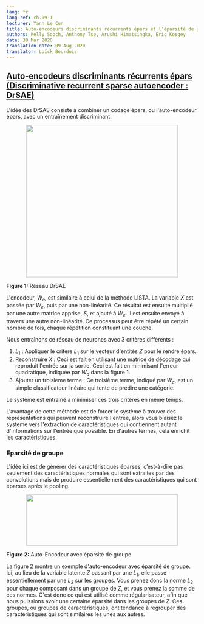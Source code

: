 ```yaml
---
lang: fr
lang-ref: ch.09-1
lecturer: Yann Le Cun
title: Auto-encodeurs discriminants récurrents épars et l’éparsité de groupe
authors: Kelly Sooch, Anthony Tse, Arushi Himatsingka, Eric Kosgey
date: 30 Mar 2020
translation-date: 09 Aug 2020
translator: Loïck Bourdois
---
```



<!--
## [Discriminative recurrent sparse autoencoder (DrSAE)](https://www.youtube.com/watch?v=Pgct8PKV7iw&t=35s)

The idea of DrSAE consists of combining sparse coding, or the sparse auto-encoder, with discriminative training.
 <center><img src="{{site.baseurl}}/images/week09/09-1/q7pSvUJ.png" width="400px"/></center>

**Fig 1:** Discriminative Recurrent Sparse Auto-Encoder Network

The encoder, $W_e$, is similar to the encoder in the LISTA method. The $X$ variable is run through $W_e$, and then through a non-linearity. This result is then multiplied by another learned matrix, $S$, and added to $W_e$. Then it is sent through another non-linearity. This process can be repeated a number of times, with each repetition as a layer.

We train this neural network with 3 different criteria:
1. $L_1$: Apply $L_1$ criterion on the feature vector $Z$ to make it sparse.
2. Reconstruct $X$: This is done using a decoding matrix that reproduces the input on the output. This is done by minimizing square error, indicated by $W_d$ in Figure 1.
3. Add a Third Term: This third term, indicated by $W_c$, is a simple linear classifier which attempts to predict a category.

The system is trained to minimize all 3 of these criteria at the same time.

The advantage of this is by forcing the system to find representations that can reconstruct the input, then you're basically biasing the system towards extracting features that contain as much information about the input as possible. In other words, it enriches the features.
-->

## [Auto-encodeurs discriminants récurrents épars (Discriminative recurrent sparse autoencoder : DrSAE)](https://www.youtube.com/watch?v=Pgct8PKV7iw&t=35s)

L'idée des DrSAE consiste à combiner un codage épars, ou l'auto-encodeur épars, avec un entraînement discriminant.
 <center><img src="{{site.baseurl}}}/images/week09/09-1/q7pSvUJ.png" width="400px"/></center>

**Figure 1:** Réseau DrSAE

L'encodeur, $W_e$, est similaire à celui de la méthode LISTA. La variable $X$ est passée par $W_e$, puis par une non-linéarité. Ce résultat est ensuite multiplié par une autre matrice apprise, $S$, et ajouté à $W_e$. Il est ensuite envoyé à travers une autre non-linéarité. Ce processus peut être répété un certain nombre de fois, chaque répétition constituant une couche.

Nous entraînons ce réseau de neurones avec 3 critères différents :
1. $L_1$ : Appliquer le critère $L_1$ sur le vecteur d'entités $Z$ pour le rendre épars.
2. Reconstruire $X$ : Ceci est fait en utilisant une matrice de décodage qui reproduit l'entrée sur la sortie. Ceci est fait en minimisant l'erreur quadratique, indiquée par $W_d$ dans la figure 1.
3. Ajouter un troisième terme : Ce troisième terme, indiqué par $W_c$, est un simple classificateur linéaire qui tente de prédire une catégorie.

Le système est entraîné à minimiser ces trois critères en même temps.

L'avantage de cette méthode est de forcer le système à trouver des représentations qui peuvent reconstruire l'entrée, alors vous biaisez le système vers l'extraction de caractéristiques qui contiennent autant d'informations sur l'entrée que possible. En d'autres termes, cela enrichit les caractéristiques.


<!--
### Group Sparsity

The idea here is to generate sparse features, but not just normal features that are extracted by convolutions, but to basically produce features that are sparse after pooling.
 <center><img src="{{site.baseurl}}/images/week09/09-1/kpDK8Xu.png" width="400px" height="135px"/></center>

**Fig 2:** Auto-Encoder with Group Sparsity

Figure 2 shows an example of an auto-encoder with group sparsity. Here, instead of the latent variable $Z$ going to an $L_1$, it goes through basically an $L_2$ over groups. So you take the $L_2$ norm for each component in a group of $Z$, and take the sum of those norms. So now that is what is used as the regulariser, so we can have sparsity on groups of $Z$. These groups, or pools of features, tend to group together features that are similar to one another.
-->

### Eparsité de groupe

L'idée ici est de générer des caractéristiques éparses, c’est-à-dire pas seulement des caractéristiques normales qui sont extraites par des convolutions mais de produire essentiellement des caractéristiques qui sont éparses après le pooling.

 <center><img src="{{site.baseurl}}}/images/week09/09-1/kpDK8Xu.png" width="400px" height="135px"/></center>

**Figure 2:** Auto-Encodeur avec éparsité de groupe


La figure 2 montre un exemple d'auto-encodeur avec éparsité de groupe. Ici, au lieu de la variable latente $Z$ passant par une $L_1$, elle passe essentiellement par une $L_2$ sur les groupes. Vous prenez donc la norme $L_2$ pour chaque composant dans un groupe de $Z$, et vous prenez la somme de ces normes. C'est donc ce qui est utilisé comme régularisateur, afin que nous puissions avoir une certaine éparsité dans les groupes de $Z$. Ces groupes, ou groupes de caractéristiques, ont tendance à regrouper des caractéristiques qui sont similaires les unes aux autres.


<!--
## [AE with group sparsity: questions and clarification](https://www.youtube.com/watch?v=Pgct8PKV7iw&t=918s)

Q: Can a similar strategy used in the first slide with classifier and regulariser be applied for VAE?

A: Adding noise and forcing sparsity in a VAE are two ways of reducing the information that the latent variable/code. Prevent learning of an identity function.

Q: In slide "AE with Group Sparsity", what is $P_j$?

A: $p$ is a pool of features. For a vector $z$, it would be a subset of the values in $z$.

Q: *Clarification on feature pooling.*

A: (Yann draws representation of AE with group sparsity) Encoder produces latent variable $z$, which is regularized using the $L_2$ norm of pooled features. This $z$ is used by the decoder for image reconstruction.

Q: Does group regularization help with grouping similar features?

A: The answer is unclear, work done here was done before computational power/ data was readily available. Techniques have not been brought back to the forefront.

## [Auto-encodeur avec éparsité de groupe : questions et précisions](https://www.youtube.com/watch?v=Pgct8PKV7iw&t=918s)
Q : Une stratégie similaire à celle utilisée dans la première diapositive avec le classificateur et le régularisateur peut-elle être appliquée pour les VAE ?
R : Ajouter du bruit et forcer l’éparsité dans un VAE sont deux moyens de réduire l'information de la variable/code latente. Empêcher l'apprentissage d'une fonction d'identité.

Q : Dans la diapositive "AE with Group Sparsity", qu'est-ce que $P_j$ ?
R : $p$ est un ensemble de caractéristiques. Pour un vecteur $z$, ce serait un sous-ensemble des valeurs de $z$.

Q : *Clarification sur le pooling des caractéristiques.*
R : (Yann dessine une représentation d’un AE avec éparsité de groupe) 
L’encodeur produit une variable latente $z$, qui est régularisée en utilisant la norme $L_2$ des caractéristiques mises en commun. Cette $z$ est utilisée par le décodeur pour la reconstruction de l'image.

Q : La régularisation de groupe aide-t-elle à regrouper des caractéristiques similaires ?
R : La réponse n'est pas claire, le travail effectué ici a été fait avant que la puissance de calcul/les données ne soient facilement disponibles. Les techniques n'ont pas été remises au premier plan.

<!--
## [Image level training, local filters but no weight sharing](https://www.youtube.com/watch?v=Pgct8PKV7iw&t=1834s)

The answer about whether it helps is not clear. People interested in this are either interested in image restoration or some kind of self-supervised learning. This would work well when dataset was very small. When you have an encoder and decoder that is convolutional and you train with group sparsity on complex cells, after you are done pre-training, the system you get rid of the decoder and only use the encoder as a feature extractor, say the first layer of the convolutional net and you stick a second layer on top of it.

<center><img src="{{site.baseurl}}/images/week09/09-1/7akkfhv.png" width="400px"/></center>
**Fig 3:** Structure of Convolutional RELU with Group Sparsity

As can be seen above, you are start with an image, you have an encoder which is basically Convolution RELU and some kind of scaling layer after this. You train with group sparsity. You have a linear decoder and a criterion which is group by 1. You take the group sparsity as a regulariser. This is like L2 pooling with an architecture similar to group sparsity.

You can also train another instance of this network. This time, you can add more layers and have a decoder with the L2 pooling and sparsity criterion, train it to reconstruct its input with pooling on top. This will create a pretrained 2-layer convolutional net. This procedure is also called Stacked Autoencoder. The main characteristic here is that it is trained to produce invariant features with group sparsity.

Q : Should we use all possible sub-trees as groups?

A : It’s up to you, you can use multiple trees if you want. We can train the tree with a bigger tree than necessary and then removes branches rarely used.

<center><img src="{{site.baseurl}}/images/week09/09-1/EuhORxu.jpg" width="400px"/></center>
**Fig 4:** Image Level Training, local filters but no weight sharing

These are called pin-wheel patterns. This is a kind of organisation of the features. The orientation varies continuously as you go around those red dots. If we take one of those red dots and if do a little circle around the red dots, you notice that the orientation of the extractor kind of varies continuously as you move around. Similar trends are observed in the brain.

Q : Is the group sparsity term trained to have a small value?

It is a regulariser. The term itself is not trained, it's fixed. It's just the L2 norm of the groups and the groups are predetermined. But, because it is a criterion, it determines what the encoder and decoder will do and what sort of features will be extracted.

<center><img src="{{site.baseurl}}/images/week09/09-1/AS3giSt.jpg" width="400px" height="200px"/></center>
**Fig 5:** Invariant Features through Lateral Inhibition

Here, there is a linear decoder with square reconstruction error. There is a criterion in the energy. The matrix $S$ is either determined by hand or learned so as to maximise this term. If the terms in $S$ are positive and large, it implies that the system does not want $z_i$ and $z_j$ to be on at the same time. Thus, it is sort of a mutual inhibition (called natural inhibition in neuroscience). Thus, you try to find a value for $S$ that is as large as possible.

<center><img src="{{site.baseurl}}/images/week09/09-1/sszdGh0.png" width="400px"/></center>
**Fig 6:** Invariant Features through Lateral Inhibition (Tree Form)

If you organise S in terms of a tree, the lines represent the zero terms in the $S$ matrix. Whenever you don't have a line, there is a non-zero term. So, every feature inhibits all other features except those which are up the tree or down the tree from it. This is something like the converse of group sparsity.

You see again that systems are organising features in more or less a continuous fashion. Features along the branch of a tree represent the same feature with different levels of selectivity. Features along the periphery vary more or less continuously because there is no inhibition.

To train this system, at each iteration, you give an $x$ and find the $z$ which minimizes this energy function.Then do one step of gradient descent to update $W$. You can also do one step of gradient ascent to make the terms in $S$ larger.
-->

<!--
## [Entraînement au niveau de l'image, filtres locaux mais pas de partage de poids](https://www.youtube.com/watch?v=Pgct8PKV7iw&t=1834s)
La réponse à la question de savoir si cela aide n'est pas claire. Les personnes qui s'y intéressent s'intéressent soit à la restauration d'images, soit à une sorte d'apprentissage auto-supervisé. Cela fonctionnerait plutôt bien lorsque l'ensemble de données est très réduit. Lorsque vous avez un encodeur et un décodeur convolutifs et que vous vous entraînez avec des groupes clairsemés sur des cellules complexes, après avoir terminé l’entraînement, le système vous débarrasse du décodeur et n'utilise l'encodeur que comme extracteur de caractéristiques (disons la première couche du réseau convolutif) et vous collez une deuxième couche par-dessus.

<center><img src="{{site.baseurl}}}/images/week09/09-1/7akkfhv.png" width="400px"/></center>
**Figure 3:** Structure d’un Convolutional RELU avec éparsité de groupe
Comme on peut le voir ci-dessus, vous commencez avec une image, vous avez un encodeur qui est en fait une fonction RELU à convolution et une sorte de couche de mise à l'échelle après cela. Vous entrainez avec une éparsité de groupe. Vous avez un décodeur linéaire et un critère qui est le groupe par 1. Vous prenez l’éparsité de groupe comme régularisation. C'est comme le pooling L2 avec une architecture similaire à l’éparsité de groupe.
Vous pouvez également entraîner une autre instance de ce réseau. Cette fois, vous pouvez ajouter d'autres couches et avoir un décodeur avec le polling L2 et le critère d’éparsité, et l'entraîner à reconstruire son entrée avec le pooling au-dessus. Cela créera un réseau convolutionnel à deux couches pré-entraîné. Cette procédure est également appelée "Stacked Autoencoder". La principale caractéristique de cette procédure est qu'elle est entraînée à produire des caractéristiques invariantes avec une éparsité de groupe.

Q : Devrions-nous utiliser tous les sous-arbres possibles comme groupes ?
R : C'est à vous de décider, vous pouvez utiliser plusieurs arbres si vous le souhaitez. Nous pouvons entraîner l'arbre avec un arbre plus grand que nécessaire et ensuite retirer les branches rarement utilisées.

<center><img src="{{site.baseurl}}}/images/week09/09-1/EuhORxu.jpg" width="400px"/></center>
**Figure 4:** Entraînement au niveau de l'image, filtres locaux mais pas de partage du poids
C'est ce qu'on appelle les *pin-wheel patterns* (motifs à roues à picots). C'est une sorte d'organisation des caractéristiques. L'orientation varie continuellement lorsque vous contournez ces points rouges. Si nous prenons un de ces points rouges et si nous faisons un petit cercle autour des points rouges, vous remarquez que l'orientation de l'extracteur varie en quelque sorte continuellement lorsque vous vous déplacez. Des tendances similaires sont observées dans le cerveau.

Q : Le terme "éparsité de groupe" est-il entraîné à avoir une petite valeur ? 
R : Il s'agit d'un régularisateur. Le terme lui-même n'est pas entraîné, il est fixe. C'est juste la norme L2 des groupes et les groupes sont prédéterminés. Mais, comme c'est un critère, il détermine ce que l’encodeur et le décodeur vont faire et quel type de caractéristiques seront extraites.

<center><img src="{{site.baseurl}}}/images/week09/09-1/AS3giSt.jpg" width="400px" height="200px"/></center>
**Figure 5:** Caractéristiques invariantes par inhibition latérale

Ici, il y a un décodeur linéaire avec une erreur de reconstruction carrée. Il y a un critère dans l'énergie. La matrice $S$ est soit déterminée à la main, soit apprise de façon à maximiser ce terme. Si les termes dans $S$ sont positifs et grands, cela implique que le système ne veut pas que $z_i$ et $z_j$ soient allumés en même temps. Il s'agit donc d'une sorte d'inhibition mutuelle (appelée inhibition naturelle en neurosciences). Vous essayez donc de trouver une valeur pour $S$ qui soit la plus grande possible.

<center><img src="{{site.baseurl}}}/images/week09/09-1/sszdGh0.png" width="400px"/></center>
**Figure 6:** Caractéristiques invariantes par inhibition latérale (forme d'arbre)

Si vous organisez S en termes d'arbre, les lignes représentent les termes zéro dans la matrice $S$. Chaque fois que vous n'avez pas de ligne, il y a un terme non nul. Ainsi, chaque caractéristique inhibe toutes les autres caractéristiques, sauf celles qui sont en haut de l'arbre ou en bas de l'arbre. C'est un peu l'inverse de l’éparsité de groupe.

Vous voyez encore une fois que les systèmes organisent les caractéristiques de manière plus ou moins continue. Les caractéristiques le long de la branche d'un arbre représentent la même caractéristique avec différents niveaux de sélectivité. Les caractéristiques en périphérie varient plus ou moins.
Pour entraîner ce système, à chaque itération, vous donnez un $x$ et trouvez le $z$ qui minimise cette fonction énergétique. Ensuite, faites une étape de descente en pente pour mettre à jour le $W$. Vous pouvez également faire une étape de montée pour augmenter les termes en $S$.
